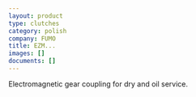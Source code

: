 ```yaml
---
layout: product
type: clutches
category: polish
company: FUMO
title: EZM...
images: []
documents: []
---
```

Electromagnetic gear coupling for dry and oil service.